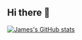 ## Hi there 👋

<!--
**jamesxu0220/jamesxu0220** is a ✨ _special_ ✨ repository because its `README.md` (this file) appears on your GitHub profile.

Here are some ideas to get you started:

- 🔭 I’m currently working on ...
- 🌱 I’m currently learning ...
- 👯 I’m looking to collaborate on ...
- 🤔 I’m looking for help with ...
- 💬 Ask me about ...
- 📫 How to reach me: ...
- 😄 Pronouns: ...
- ⚡ Fun fact: ...
-->

[![James's GitHub stats](https://github-readme-stats.vercel.app/api?username=jamesxu0220)](https://github.com/anuraghazra/github-readme-stats)
